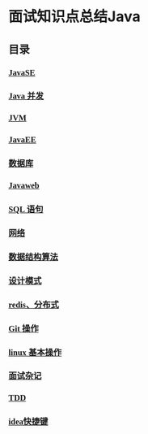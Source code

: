 # <font face="微软雅黑" >面试知识点总结</font>Java

## <font face="微软雅黑" >目录</font>

<font face="微软雅黑" >

### [JavaSE](https://github.com/wyjPro/interview/blob/master/wyj/JavaSE.md)

### [Java 并发](https://github.com/wyjPro/interview/blob/master/wyj/concurrent.md)

### [JVM](https://github.com/wyjPro/interview/blob/master/wyj/Jvm.md)

### [JavaEE](https://github.com/wyjPro/interview/blob/master/wyj/javaEE.md)

### [数据库](https://github.com/wyjPro/interview/blob/master/wyj/database.md)

### [Javaweb](https://github.com/wyjPro/interview/blob/master/wyj/javaweb.md)

### [SQL 语句](https://github.com/wyjPro/interview/blob/master/wyj/sql.md)

### [网络](https://github.com/wyjPro/interview/blob/master/wyj/networks.md)

### [数据结构算法](https://github.com/wyjPro/interview/blob/master/wyj/programs.md)

### [设计模式](https://github.com/wyjPro/interview/blob/master/wyj/designpattern.md)

### [redis、分布式](https://github.com/wyjPro/interview/blob/master/wyj/redis.md)

### [Git 操作](https://github.com/wyjPro/interview/blob/master/wyj/git.md)

### [linux 基本操作](https://github.com/wyjPro/interview/blob/master/wyj/linux.md)

### [面试杂记](https://github.com/wyjPro/interview/blob/dev/wyj/面试杂记.md)

### [TDD](https://github.com/wyjPro/interview/blob/dev/wyj/TDD.md)

### [idea快捷键](https://github.com/wyjPro/interview/blob/dev/wyj/idea.md)

</font>
